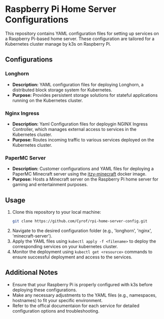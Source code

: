 # Raspberry Pi Home Server Configurations

This repository contains YAML configuration files for setting up services on a Raspberry Pi-based home server. These configuration are tailored for a Kubernetes cluster manage by k3s on Raspberry Pi.

## Configurations 

### Longhorn 

- **Description:** YAML configuration files for deploying Longhorn, a distributed block storage system for Kubernetes.
- **Purpose:** Provides persistent storage solutions for stateful applications running on the Kubernetes cluster.

### Nginx Ingress
- **Description:** Yaml Configuration files for deploygin NGINX Ingress Controller, which manages external access to services in the Kubernetes cluster.
- **Purpose:** Routes incoming traffic to various services deployed on the Kubernetes cluster.

### PaperMC Server 
- **Description:** Customer configurations and YAML files for deploying a PaperMC Minecraft server using the [itzy-minecraft](https://github.com/itzg/docker-minecraft-server) docker image.
- **Purpose:** Hosts a Minecraft server on the Raspberry Pi home server for gaming and entertainment purposes.

## Usage

1. Clone this repository to your local machine: 
    ```bash
    git clone https://github.com/Cyrof/rpi-home-server-config.git
    ```
2. Navigate to the desired configuration folder (e.g., 'longhorn', 'nginx', 'minecraft-server').
3. Apply the YAML files using `kubectl apply -f <filename>` to deploy the corresponding services on your kubernetes cluster.
4. Monitor the deployment using `kubectl get <resource>` commands to ensure successful deployment and access to the services.

## Additional Notes

- Ensure that your Raspberry Pi is properly configured with k3s before deploying these configurations.
- Make any necessary adjustments to the YAML files (e.g., namespaces, hostnames) to fit your specific environment.
- Refer to the offical documentaion for each service for detailed configuration options and troubleshooting.

